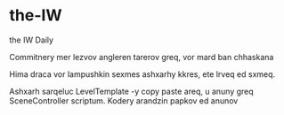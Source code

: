 # the-IW
the IW Daily

Commitnery mer lezvov angleren tarerov greq, vor mard ban chhaskana

Hima draca vor lampushkin sexmes ashxarhy kkres, ete lrveq ed sxmeq.

Ashxarh sarqeluc LevelTemplate -y copy paste areq, u anuny greq SceneController scriptum. Kodery arandzin papkov ed anunov
